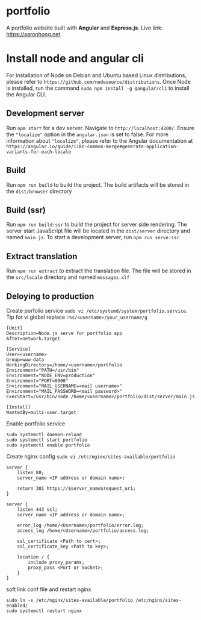 # portfolio

A portfolio website built with **Angular** and **Express.js**. Live link: https://aaronhong.net

# Install node and angular cli

For installation of Node on Debian and Ubuntu based Linux distributions, please refer to `https://github.com/nodesource/distributions`. Once Node is installed, run the command `sudo npm install -g @angular/cli` to install the Angular CLI.

## Development server

Run `npm start` for a dev server. Navigate to `http://localhost:4200/`. Ensure the `"localize"` option in the `angular.json` is set to false. For more information about `"localize"`, please refer to the Angular documentation at `https://angular.io/guide/i18n-common-merge#generate-application-variants-for-each-locale`

## Build

Run `npm run build` to build the project. The build artifacts will be stored in the `dist/browser` directory

## Build (ssr)

Run `npm run build:ssr` to build the project for server side rendering. The server start JavaScript file will be located in the `dist/server` directory and named `main.js`. To start a development server, run `npm run serve:ssr`

## Extract translation

Run `npm run extract` to extract the translation file. The file will be stored in the `src/locale` directory and named `messages.xlf`

## Deloying to production

Create porfolio service `sudo vi /etc/systemd/system/portfolio.service`. Tip for vi global replace `:%s/<username>/your_username/g`

```shell
[Unit]
Description=Node.js serve for portfolio app
After=network.target

[Service]
User=<username>
Group=www-data
WorkingDirectory=/home/<username>/portfolio
Environment="PATH=/usr/bin"
Environment="NODE_ENV=production"
Environment="PORT=8000"
Environment="MAIL_USERNAME=<mail username>"
Environment="MAIL_PASSWORD=<mail password>"
ExecStart=/usr/bin/node /home/<username>/portfolio/dist/server/main.js

[Install]
WantedBy=multi-user.target
```

Enable portfolio service

```shell
sudo systemctl daemon-reload
sudo systemctl start portfolio
sudo systemctl enable portfolio
```

Create nginx config `sudo vi /etc/nginx/sites-available/portfolio`

```shell
server {
    listen 80;
    server_name <IP address or domain name>;

    return 301 https://$server_name$request_uri;
}

server {
    listen 443 ssl;
    server_name <IP address or domain name>;

    error_log /home/<Username>/portfolio/error.log;
    access_log /home/<Username>/portfolio/access.log;

    ssl_certificate <Path to cert>;
    ssl_certificate_key <Path to key>;

    location / {
        include proxy_params;
        proxy_pass <Port or Socket>;
    }
}
```

soft link conf file and restart nginx

```shell
sudo ln -s /etc/nginx/sites-available/portfolio /etc/nginx/sites-enabled/
sudo systemctl restart nginx
```
